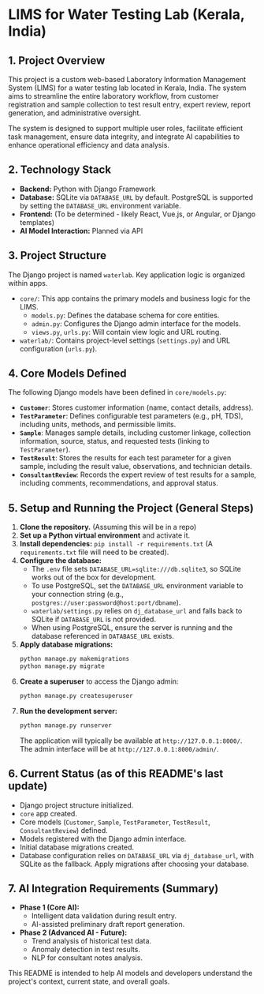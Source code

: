 # LIMS for Water Testing Lab (Kerala, India)

## 1. Project Overview

This project is a custom web-based Laboratory Information Management System (LIMS) for a water testing lab located in Kerala, India. The system aims to streamline the entire laboratory workflow, from customer registration and sample collection to test result entry, expert review, report generation, and administrative oversight.

The system is designed to support multiple user roles, facilitate efficient task management, ensure data integrity, and integrate AI capabilities to enhance operational efficiency and data analysis.

## 2. Technology Stack

- **Backend:** Python with Django Framework
- **Database:** SQLite via `DATABASE_URL` by default. PostgreSQL is supported by setting the `DATABASE_URL` environment variable.
- **Frontend:** (To be determined - likely React, Vue.js, or Angular, or Django templates)
- **AI Model Interaction:** Planned via API

## 3. Project Structure

The Django project is named `waterlab`. Key application logic is organized within apps.

- `core/`: This app contains the primary models and business logic for the LIMS.
  - `models.py`: Defines the database schema for core entities.
  - `admin.py`: Configures the Django admin interface for the models.
  - `views.py`, `urls.py`: Will contain view logic and URL routing.
- `waterlab/`: Contains project-level settings (`settings.py`) and URL configuration (`urls.py`).

## 4. Core Models Defined

The following Django models have been defined in `core/models.py`:

-   **`Customer`**: Stores customer information (name, contact details, address).
-   **`TestParameter`**: Defines configurable test parameters (e.g., pH, TDS), including units, methods, and permissible limits.
-   **`Sample`**: Manages sample details, including customer linkage, collection information, source, status, and requested tests (linking to `TestParameter`).
-   **`TestResult`**: Stores the results for each test parameter for a given sample, including the result value, observations, and technician details.
-   **`ConsultantReview`**: Records the expert review of test results for a sample, including comments, recommendations, and approval status.

## 5. Setup and Running the Project (General Steps)

1.  **Clone the repository.** (Assuming this will be in a repo)
2.  **Set up a Python virtual environment** and activate it.
3.  **Install dependencies:** `pip install -r requirements.txt` (A `requirements.txt` file will need to be created).
4.  **Configure the database:**
    -   The `.env` file sets `DATABASE_URL=sqlite:///db.sqlite3`, so SQLite works out of the box for development.
    -   To use PostgreSQL, set the `DATABASE_URL` environment variable to your connection string (e.g., `postgres://user:password@host:port/dbname`).
    -   `waterlab/settings.py` relies on `dj_database_url` and falls back to SQLite if `DATABASE_URL` is not provided.
    -   When using PostgreSQL, ensure the server is running and the database referenced in `DATABASE_URL` exists.
5.  **Apply database migrations:**
    ```bash
    python manage.py makemigrations
    python manage.py migrate
    ```
6.  **Create a superuser** to access the Django admin:
    ```bash
    python manage.py createsuperuser
    ```
7.  **Run the development server:**
    ```bash
    python manage.py runserver
    ```
    The application will typically be available at `http://127.0.0.1:8000/`. The admin interface will be at `http://127.0.0.1:8000/admin/`.

## 6. Current Status (as of this README's last update)

-   Django project structure initialized.
-   `core` app created.
-   Core models (`Customer`, `Sample`, `TestParameter`, `TestResult`, `ConsultantReview`) defined.
-   Models registered with the Django admin interface.
-   Initial database migrations created.
-   Database configuration relies on `DATABASE_URL` via `dj_database_url`, with SQLite as the fallback. Apply migrations after choosing your database.

## 7. AI Integration Requirements (Summary)

-   **Phase 1 (Core AI):**
    -   Intelligent data validation during result entry.
    -   AI-assisted preliminary draft report generation.
-   **Phase 2 (Advanced AI - Future):**
    -   Trend analysis of historical test data.
    -   Anomaly detection in test results.
    -   NLP for consultant notes analysis.

This README is intended to help AI models and developers understand the project's context, current state, and overall goals.
